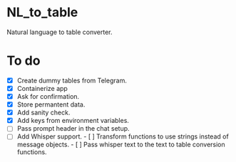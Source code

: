 # NL_to_table
Natural language to table converter.

# To do
- [x] Create dummy tables from Telegram.
- [X] Containerize app
- [X] Ask for confirmation.
- [X] Store permantent data.
- [X] Add sanity check.
- [X] Add keys from environment variables.
- [ ] Pass prompt header in the chat setup.
- [ ] Add Whisper support.
        - [ ] Transform functions to use strings instead of message objects.
        - [ ] Pass whisper text to the text to table conversion functions.
